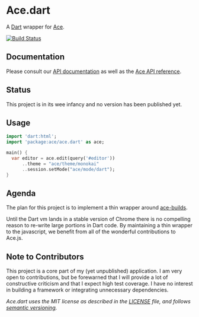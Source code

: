 # Ace.dart

A [Dart][dart] wrapper for [Ace][ace].

[![Build Status](https://drone.io/github.com/rmsmith/ace.dart/status.png)][badge]

## Documentation

Please consult our [API documentation][api] as well as the 
[Ace API reference][ace-api].

## Status

This project is in its wee infancy and no version has been published yet.

## Usage

```dart
import 'dart:html';
import 'package:ace/ace.dart' as ace;

main() {
  var editor = ace.edit(query('#editor'))
      ..theme = "ace/theme/monokai"
      ..session.setMode("ace/mode/dart");
}
```

## Agenda

The plan for this project is to implement a thin wrapper around [ace-builds][].  

Until the Dart vm lands in a stable version of Chrome there is no compelling 
reason to re-write large portions in Dart code.  By maintaining a thin wrapper 
to the javascript, we benefit from all of the wonderful contributions to Ace.js.

## Note to Contributors

This project is a core part of my (yet unpublished) application.  I am very open 
to contributions, but be forewarned that I will provide a lot of constructive 
criticism and that I expect high test coverage.  I have no interest in building 
a framework or integrating unnecessary dependencies.

_Ace.dart uses the MIT license as described in the [LICENSE][license] file, and 
follows [semantic versioning][]._

[ace]: http://ace.ajax.org/
[ace-api]: http://ace.ajax.org/#nav=api
[ace-builds]: https://github.com/ajaxorg/ace-builds/
[api]: http://rmsmith.github.com/ace.dart/ace.html
[badge]: https://drone.io/github.com/rmsmith/ace.dart/latest
[dart]: http://www.dartlang.org/
[license]: https://github.com/rmsmith/fields/blob/master/LICENSE
[semantic versioning]: http://semver.org/
